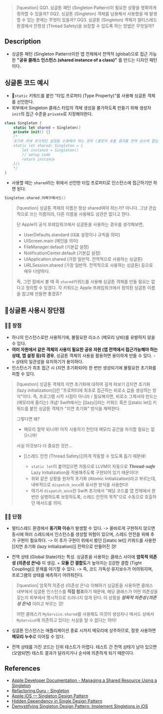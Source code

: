 >[!question]
>GQ1. 싱글톤 패턴 (Singleton Pattern)이 필요한 상황을 명확하게 정의할 수 있을까? 
>GQ2. 싱글톤 (Singleton) 객체를 남용해서 사용했을 때 발생할 수 있는 문제는 무엇이 있을까?
>GQ3. 싱글톤 (Singleton) 객체가 멀티스레드 환경에서 안정성 (Thread Safety)을 보장할 수 있도록 하는 방법은 무엇일까?

## Description

- 싱글톤 패턴 (Singleton Pattern)이란 앱 전체에서 전역적 (global)으로 접근 가능한 **"공유 클래스 인스턴스 (shared instance of a class)"** 를 만드는 디자인 패턴이다.


## 싱글톤 코드 예시

+ `static` 키워드를 붙인 "타입 프로퍼티 (Type Property)"를 사용해 싱글톤 객체를 선언한다.
+ 외부에서 Singleton 클래스 타입의 객체 생성을 불가하도록 만들기 위해 생성자 `init`의 접근 수준을 `private`로 지정해야한다.

```Swift
class Singleton { 
    static let shared = Singleton()
	private init() {}
	/*
	초기화 외에 추가적인 설정을 수행해야 하는 경우 (클로저 호출 결과를 전역 상수에 할당)
	static let shared: Singleton = { 
		let instance = Singleton() 
		// setup code 
		return instance 
	}()
	*/
}
```


- 사용할 때는 `shared`라는 위에서 선언한 타입 프로퍼티로 인스턴스에 접근하기만 하면 된다.

```Swift
Singleton.shared.어쩌구메서드()
```

>[!question] 싱글톤 객체의 이름은 항상 shared여야 하는가?
>아니다. 그냥 관습적으로 쓰는 이름이라, 다른 이름을 사용해도 상관은 없다고 한다.
>
>단 Apple이 공식 프레임워크에서 싱글톤을 사용하는 경우를 생각해보면,
>- UserDefaults.standard (대표 설정이나 규칙을 의미)
>- UIScreen.main (메인을 의미)
>- FileManager.default (기본값 설정)
>- NotificationCenter.default  (기본값 설정)
>- UIApplication.shared (가장 일반적. 전역적으로 사용하는 싱글톤)
>- URLSession.shared (가장 일반적. 전역적으로 사용하는 싱글톤) 등으로 매우 다양하다.
>  
>  즉, 그런 점에서 볼 때 꼭 `shared`키워드를 사용해 싱글톤 객체를 만들 필요는 없다고 정의할 수 있겠다.
>  각 키워드는 Apple 프레임워크에서 정의된 싱글톤 이름을 참고해 만들면 좋겠쥬?



## 싱글톤 사용시 장단점

### 👍🏻 장점

+ 하나의 인스턴스로만 사용하기에, 불필요한 리소스 (메모리 낭비)를 유발하지 않을 수 있다.
+ **여러 자원에서 같은 객체의 사용이 필요한 공유 자원 (앱 전역에서 접근가능해야 하는 상태, 앱 설정 등)의 경우**, 싱글톤 객체의 사용을 활용하면 용이하게 만들 수 있다. -> 상태의 일관성을 유지하기가 용이하다.
+ 인스턴스가 최초 접근 시 (지연 초기화되어) 한 번만 생성되기에 불필요한 초기화를 피할 수 있다.

>[!question] 싱글톤 객체의 지연 초기화에 대하여 깊게 파보기
>[[지연 초기화 (lazy initialization)]]란 "프로퍼티에 최초로 접근하는 비로소 값을 생성하는 방식"이다. 
>즉, 프로그램 시작 시점이 아니라 / 필요해지면, 비로소 그제서야 만드는 (메모리에 올리는) 개념!
>Swift에서는 [[lazy]]라는 키워드 혹은 [[static let]] 키워드를 붙인 싱글톤 객체가 "지연 초기화" 방식을 채택한다. 
>
>그렇다면 왜?
>
>- 메모리 절약 되니까! 아직 사용하기 전인데 메모리 공간을 차지할 필요는 없으니까!
>  
>  사실 이것보다 더 중요한 것은...
>- [[스레드 안전 (Thread Safety)]]하게 작동할 수 있도록 돕기 때문에!
>  
>	- `static let`이 붙어있으면 자동으로 LLVM이 자동으로 ***Thread-safe*** Lazy Initialization을 적용해주도록 구현되어 있기 때문이다!
> 	- 위와 같은 상황을 원자적 초기화 (Atomic Initialization)라고 부르는데, 내부적으로 `dispatch_once`와 유사한 방식을 사용한다!
> 	- 여기서 `dispatch_once`란 Swift 초기에서 "해당 코드를 앱 전체에서 한 번만 실행하도록 보장하도록, 스레드 안전의 목적"으로 수동으로 호출하던 메서드를 의미.


### 👎🏻 단점

+ 멀티스레드 환경에서 **동기화 이슈**가 발생할 수 있다. 
  -> 올바르게 구현하지 않으면 동시에 여러 스레드에서 인스턴스를 생성할 위험이 있으며, 스레드 안전을 위해 추가 구현이 필요하다.
  -> 이 추가 구현이 위에서 봤던 [[static let]] 키워드를 사용한 [[지연 초기화 (lazy initialization)]] 전략으로 만들어진 것!

+ 전역 상태 (Global State)라는 특성. 싱글톤을 사용하는 클래스 사이에  **암묵적 의존성 (의존성 은닉)** 이 생김. + **모듈 간 결합도**가 높아지는 [[강한 결합 (Tight Coupling)]] 문제를 야기할 수 있다. 
  -> 즉, 코드 가독성·유지보수가 어려워지며, 프로그램의 상태를 예측하기 어려워진다.

>[!question] 암묵적 의존성 (의존성 은닉) 이해하기
>싱글톤을 사용하면 클래스 내부에서 싱글톤 인스턴스를 **직접 참조**하기 때문에, 해당 클래스가 어떤 의존성을 갖는지 외부에서 명시적으로 드러나지 않게 된다.
>이 상황을 ***암묵적 의존성 (의존성 은닉)*** 이라고 부르는 것!
>
>어떤 클래스가 `MyService.shared`를 사용해도 이것이 생성자나 메서드 상에서 `MyService`에 의존하고 있다는 사실을 알 수 없다는 의미!
  
+ 싱글톤 인스턴스는 애플리케이션 종료 시까지 메모리에 상주하므로, 잘못 사용하면 **메모리 누수**로 이어질 수 있다.

- 전역 상태를 가진 코드는 단위 테스트가 어렵다. 
  테스트 간 전역 상태가 남아 있으면 (오염되면) 테스트 결과가 달라지거나 순서에 의존하게 되기 때문이다. 



## References

- [Apple Developer Documentation - Managing a Shared Resource Using a Singleton](https://developer.apple.com/documentation/swift/managing-a-shared-resource-using-a-singleton)
- [Refactoring.Guru - Singleton](https://refactoring.guru/design-patterns/singleton#:~:text=1,a%20database%20or%20a%20file)
- [Apple iOS — Singleton Design Pattern](https://imad-ali.medium.com/apple-ios-singleton-design-pattern-2dec5b33f7)
- [Hidden Dependency in Single Design Pattern](https://medium.com/@amitaswal87/singleton-class-hidden-dependency-7bfbd82c85b8)
- [Demystifying Singleton Design Pattern: Implement Singletons in iOS](https://medium.com/@afonso.script.sol/demystifying-singleton-design-pattern-implement-singletons-in-ios-e1c38929ed4c)